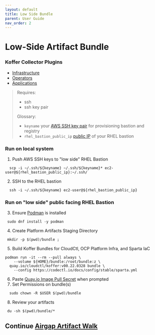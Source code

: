 ```yaml
---
layout: default
title: Low Side Bundle
parent: User Guide
nav_order: 2
---
```


# Low-Side Artifact Bundle
### Koffer Collector Plugins
  - [Infrastructure]    
  - [Operators]    
  - [Applications]    
    
> Requires:
>  - ssh
>  - ssh key pair
>    
> Glossary:
>  - `keyname` your [AWS SSH key pair](https://console.amazonaws-us-gov.com/ec2/home?#KeyPairs) for provisioning bastion and registry
>  - `rhel_bastion_public_ip` [public IP](https://console.amazonaws-us-gov.com/ec2/home?#Instances) of your RHEL bastion
    
### Run on local system

  1. Push AWS SSH keys to "low side" RHEL Bastion
```
  scp -i ~/.ssh/${keyname} ~/.ssh/${keyname}* ec2-user@${rhel_bastion_public_ip}:~/.ssh/
```
  2. SSH to the RHEL bastion
```
  ssh -i ~/.ssh/${keyname} ec2-user@${rhel_bastion_public_ip}
```
    
### Run on "low side" public facing RHEL Bastion

  3. Ensure [Podman](https://podman.io/getting-started/installation.html) is installed
```
 sudo dnf install -y podman
```
  4. Create Platform Artifacts Staging Directory
```
 mkdir -p $(pwd)/bundle ;
```
  5. Build Koffer Bundles for CloudCtl, OCP Platform Infra, and Sparta IaC
```
podman run -it --rm --pull always \
    --volume ${HOME}/bundle:/root/bundle:z \
  quay.io/cloudctl/koffer:v00.22.0328 bundle \
    --config https://codectl.io/docs/config/stable/sparta.yml
```
  6. Paste [Quay.io Image Pull Secret] when prompted    
  7. Set Permissions on bundle(s)
```
  sudo chown -R $USER $(pwd)/bundle
```
  8. Review your artifacts
```
 du -sh $(pwd)/bundle/*
```
    
## Continue [Airgap Artifact Walk](https://codectl.io/docs/user-guide/airgap)    
[Operators]:https://github.com/CodeSparta/collector-operators
[Applications]:https://github.com/CodeSparta/collector-apps
[Infrastructure]:https://github.com/CodeSparta/collector-infra
[Quay.io Image Pull Secret]:https://cloud.redhat.com/openshift/install/metal/user-provisioned
